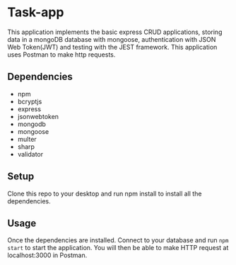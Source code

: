 # Task-app
This application implements the basic express CRUD applications, storing data in a mongoDB database with mongoose, authentication with JSON Web Token(JWT)
and testing with the JEST framework. This application uses Postman to make http requests.

## Dependencies
* npm
* bcryptjs
* express
* jsonwebtoken
* mongodb
* mongoose
* multer
* sharp
* validator

## Setup
Clone this repo to your desktop and run npm install to install all the dependencies.

## Usage
Once the dependencies are installed. Connect to your database and run `npm start` to start the application. You will then be able to make HTTP request at localhost:3000 in Postman. 
